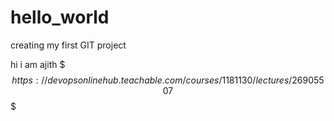 # hello_world
creating my first GIT project



hi i am ajith
  $$$https://devopsonlinehub.teachable.com/courses/1181130/lectures/26905507$$$
  
